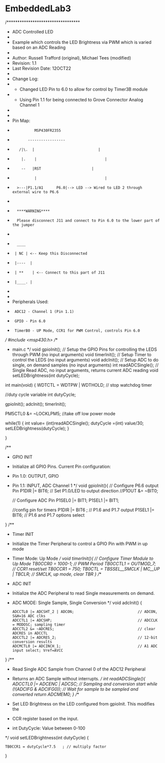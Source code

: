 # EmbeddedLab3

/**********************************
 * ADC Controlled LED
 *
 * Example which controls the LED Brightness via PWM which is varied based on an ADC Reading
 *
 * Author: Russell Trafford (original), Michael Tees (modified)
 * Revision: 1.1
 * Last Revision Date: 12OCT22
 *
 * Change Log:
 *  - Changed LED Pin to 6.0 to allow for control by Timer3B module
 *  - Using Pin 1.1 for being connected to Grove Connector Analog Channel 1
 *
 *
 * Pin Map:
 *               MSP430FR2355
 *            -----------------
 *        /|\.  |                             |
 *         |.    |                               |
 *         --   |RST                       |
 *               |                               |
 *       >---|P1.1/A1      P6.0|--> LED --> Wired to LED 2 through external wire to P6.6
 *
 *       ****WARNING****
 *       Please disconnect J11 and connect to Pin 6.0 to the lower part of the jumper
 *
 *       ____
 *      | NC | <-- Keep this Disconnected
 *      |----  |
 *      | **    | <-- Connect to this part of J11
 *      |____. |
 *
 *
 * Peripherals Used:
 *      ADC12 - Channel 1 (Pin 1.1)
 *      GPIO - Pin 6.0
 *      TimerB0 - UP Mode, CCR1 for PWM Control, controls Pin 6.0
 */
#include <msp430.h> 
/**
 * main.c
 */
void gpioInit();        // Setup the GPIO Pins for controlling the LEDS through PWM (no input arguments)
void timerInit();       // Setup Timer to control the LEDS (no input arguments)
void adcInit();         // Setup ADC to do single, on demand samples (no input arguments)
int readADCSingle();    // Single Read ADC, no input arguments, returns current ADC reading
void setLEDBrightness(int dutyCycle);


int main(void)
{
WDTCTL = WDTPW | WDTHOLD; // stop watchdog timer


//duty cycle variable
 int dutyCycle;

gpioInit();
adcInit();
timerInit();

PM5CTL0 &= ~LOCKLPM5; //take off low power mode

while(1)
{
   int value= (int)readADCSingle();
   dutyCycle =(int) value/30;
   setLEDBrightness(dutyCycle);
}

}

/**
 * GPIO INIT
 * Initialize all GPIO Pins. Current Pin configuration:
 * Pin 1.0: OUTPUT, GPIO
 * Pin 1.1: INPUT,  ADC Channel 1
 */
void gpioInit(){
    // Configure P6.6 output Pin
    P1DIR |= BIT6;                                           // Set P1.0/LED to output direction
    //P1OUT &= ~BIT0;

    // Configure ADC Pin
    P1SEL0 |= BIT1;
    P1SEL1 |= BIT1;

    //config pin for timers
    P1DIR |= BIT6 ;                   // P1.6 and P1.7 output
    P1SEL1 |= BIT6;                   // P1.6 and P1.7 options select

}
/**
 * Timer INIT
 * Initialize the Timer Peripheral to control a GPIO Pin with PWM in up mode
 * Timer Mode: Up Mode
 */
void timerInit(){
    // Configure Timer Module to Up Mode
    TB0CCR0 = 1000-1;                         // PWM Period
    TB0CCTL1 = OUTMOD_7;                      // CCR1 reset/set
    TB0CCR1 = 750;
    TB0CTL = TBSSEL__SMCLK | MC__UP | TBCLR;  // SMCLK, up mode, clear TBR
}
/**
 * ADC INIT
 * Initialize the ADC Peripheral to read Single measurements on demand.
 * ADC MODE: Single Sample, Single Conversion
 */
void adcInit()
{

       ADCCTL0 |= ADCSHT_2 | ADCON;                             // ADCON, S&H=16 ADC clks
       ADCCTL1 |= ADCSHP;                                       // ADCCLK = MODOSC; sampling timer
       ADCCTL2 &= ~ADCRES;                                      // clear ADCRES in ADCCTL
       ADCCTL2 |= ADCRES_2;                                     // 12-bit conversion results
       ADCMCTL0 |= ADCINCH_1;                                   // A1 ADC input select; Vref=AVCC

}
/**
 * Read Single ADC Sample from Channel 0 of the ADC12 Peripheral
 * Returns an ADC Sample without interrupts.
 */
int readADCSingle(){
    ADCCTL0 |= ADCENC | ADCSC;     // Sampling and conversion start
    while (!(ADCIFG & ADCIFG0));   // Wait for sample to be sampled and converted
    return ADCMEM0;
}
/**

* Set LED Brightness on the LED configured from gpioInit. This modifies the

* CCR register based on the input.

* int DutyCycle: Value between 0-100

*/
void setLEDBrightness(int dutyCycle)
{

    TB0CCR1 = dutyCycle*7.5   ; // multiply factor


}
